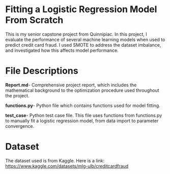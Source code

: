# Fitting a Logistic Regression Model From Scratch

This is my senior capstone project from Quinnipiac. In this project, I evaluate the performance of several machine learning models when used to predict credit card fraud. I used SMOTE to address the dataset imbalance, and investigated how this affects model performance. 

# File Descriptions
**Report.md**- Comprehensive project report, which includes the mathematical background to the optimization procedure used throughout the project.

**functions.py**- Python file which contains functions used for model fitting.

**test_case**- Python test case file. This file uses functions from functions.py to manually fit a logistic regression model, from data import to parameter convergence. 

# Dataset
The dataset used is from Kaggle. Here is a link: https://www.kaggle.com/datasets/mlg-ulb/creditcardfraud
